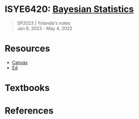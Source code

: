 # ISYE6420: [Bayesian Statistics](https://omscs.gatech.edu/isye-6420-bayesian-statistics)
> SP2023 | Yolanda's notes <br>
> Jan 9, 2023 - May 4, 2022

# Resources
- [Canvas](https://gatech.instructure.com/courses/304398)
- [Ed](https://edstem.org/us/courses/30887/discussion/)

# Textbooks

# References

